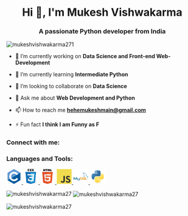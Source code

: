 <h1 align="center">Hi 👋, I'm Mukesh Vishwakarma</h1>
<h3 align="center">A passionate Python developer from India</h3>

<p align="left"> <img src="https://komarev.com/ghpvc/?username=mukeshvishwakarma27&label=Profile%20views&color=0e75b6&style=flat" alt="mukeshvishwakarma271" /> </p>

- 🔭 I’m currently working on **Data Science and Front-end Web-Development**

- 🌱 I’m currently learning **Intermediate Python**

- 👯 I’m looking to collaborate on **Data Science**

- 💬 Ask me about **Web Development and Python**

- 📫 How to reach me **hehemukeshmain@gmail.com**

- ⚡ Fun fact **I think I am Funny as F**

<h3 align="left">Connect with me:</h3>
<p align="left">
</p>

<h3 align="left">Languages and Tools:</h3>
<p align="left"> <a href="https://www.cprogramming.com/" target="_blank" rel="noreferrer"> <img src="https://raw.githubusercontent.com/devicons/devicon/master/icons/c/c-original.svg" alt="c" width="40" height="40"/> </a> <a href="https://www.w3schools.com/css/" target="_blank" rel="noreferrer"> <img src="https://raw.githubusercontent.com/devicons/devicon/master/icons/css3/css3-original-wordmark.svg" alt="css3" width="40" height="40"/> </a> <a href="https://www.w3.org/html/" target="_blank" rel="noreferrer"> <img src="https://raw.githubusercontent.com/devicons/devicon/master/icons/html5/html5-original-wordmark.svg" alt="html5" width="40" height="40"/> </a> <a href="https://developer.mozilla.org/en-US/docs/Web/JavaScript" target="_blank" rel="noreferrer"> <img src="https://raw.githubusercontent.com/devicons/devicon/master/icons/javascript/javascript-original.svg" alt="javascript" width="40" height="40"/> </a> <a href="https://www.mysql.com/" target="_blank" rel="noreferrer"> <img src="https://raw.githubusercontent.com/devicons/devicon/master/icons/mysql/mysql-original-wordmark.svg" alt="mysql" width="40" height="40"/> </a> <a href="https://www.python.org" target="_blank" rel="noreferrer"> <img src="https://raw.githubusercontent.com/devicons/devicon/master/icons/python/python-original.svg" alt="python" width="40" height="40"/> </a> </p>

<p><img align="left" src="https://github-readme-stats.vercel.app/api/top-langs?username=mukeshvishwakarma27&show_icons=true&locale=en&layout=compact" alt="mukeshvishwakarma27" /></p>

<p>&nbsp;<img align="center" src="https://github-readme-stats.vercel.app/api?username=mukeshvishwakarma27&show_icons=true&locale=en" alt="mukeshvishwakarma27" /></p>

<p><img align="center" src="https://github-readme-streak-stats.herokuapp.com/?user=mukeshvishwakarma27&" alt="mukeshvishwakarma27" /></p>
